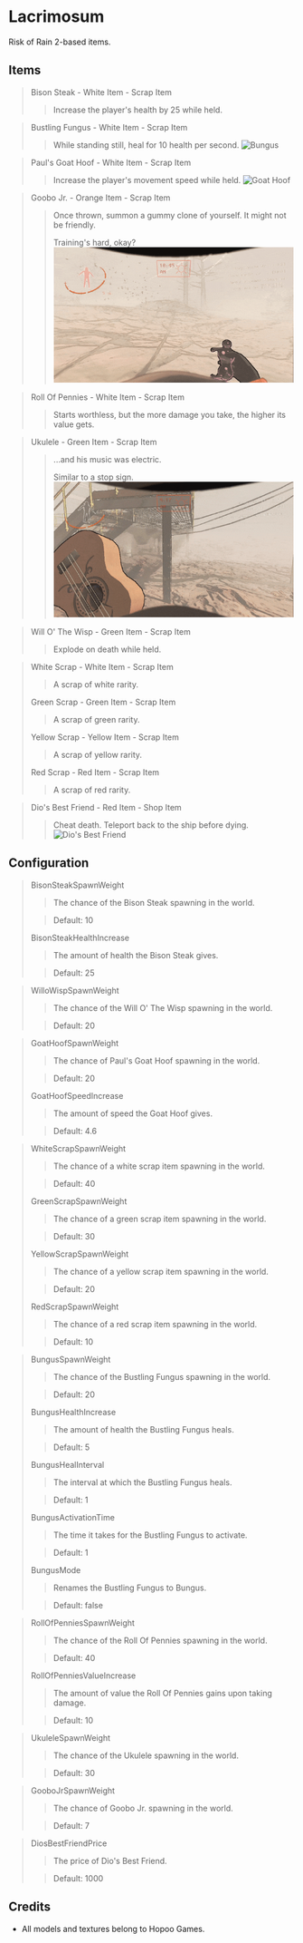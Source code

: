 # Lacrimosum
Risk of Rain 2-based items.

## Items
> Bison Steak - White Item - Scrap Item
> > Increase the player's health by 25 while held.

> Bustling Fungus - White Item - Scrap Item
> > While standing still, heal for 10 health per second.
> > ![Bungus](https://raw.githubusercontent.com/WeatherElectric/Lacrimosum/main/Previews/bungus.gif)

> Paul's Goat Hoof - White Item - Scrap Item
> > Increase the player's movement speed while held.
> > ![Goat Hoof](https://raw.githubusercontent.com/WeatherElectric/Lacrimosum/main/Previews/goathoof.gif)

> Goobo Jr. - Orange Item - Scrap Item
> > Once thrown, summon a gummy clone of yourself. It might not be friendly.
> >
> > Training's hard, okay?
> > ![Goobo Jr.](https://raw.githubusercontent.com/WeatherElectric/Lacrimosum/main/Previews/goobojr.gif)

> Roll Of Pennies - White Item - Scrap Item
> > Starts worthless, but the more damage you take, the higher its value gets.

> Ukulele - Green Item - Scrap Item
> > ...and his music was electric.
> >
> > Similar to a stop sign.
> > ![Ukulele](https://raw.githubusercontent.com/WeatherElectric/Lacrimosum/main/Previews/ukulele.gif)

> Will O' The Wisp - Green Item - Scrap Item
> > Explode on death while held.

> White Scrap - White Item - Scrap Item
> > A scrap of white rarity.
> 
> Green Scrap - Green Item - Scrap Item
> > A scrap of green rarity.
> 
> Yellow Scrap - Yellow Item - Scrap Item
> > A scrap of yellow rarity.
> 
> Red Scrap - Red Item - Scrap Item
> > A scrap of red rarity.

> Dio's Best Friend - Red Item - Shop Item
> > Cheat death. Teleport back to the ship before dying.
> > ![Dio's Best Friend](https://raw.githubusercontent.com/WeatherElectric/Lacrimosum/main/Previews/diosbestfriend.gif)


## Configuration
> BisonSteakSpawnWeight
> > The chance of the Bison Steak spawning in the world.
> 
> > Default: 10
> 
> BisonSteakHealthIncrease
> > The amount of health the Bison Steak gives.
> 
> > Default: 25

> WilloWispSpawnWeight
> > The chance of the Will O' The Wisp spawning in the world.
> 
> > Default: 20

> GoatHoofSpawnWeight
> > The chance of Paul's Goat Hoof spawning in the world.
> 
> > Default: 20
>
> GoatHoofSpeedIncrease
> > The amount of speed the Goat Hoof gives.
> 
> > Default: 4.6

> WhiteScrapSpawnWeight
> > The chance of a white scrap item spawning in the world.
> 
> > Default: 40
> 
> GreenScrapSpawnWeight
> > The chance of a green scrap item spawning in the world.
> 
> > Default: 30
> 
> YellowScrapSpawnWeight
> > The chance of a yellow scrap item spawning in the world.
> 
> > Default: 20
> 
> RedScrapSpawnWeight
> > The chance of a red scrap item spawning in the world.
> 
> > Default: 10

> BungusSpawnWeight
> > The chance of the Bustling Fungus spawning in the world.
> 
> > Default: 20
> 
> BungusHealthIncrease
> > The amount of health the Bustling Fungus heals.
> 
> > Default: 5
> 
> BungusHealInterval
> > The interval at which the Bustling Fungus heals.
> 
> > Default: 1
> 
> BungusActivationTime
> > The time it takes for the Bustling Fungus to activate.
> 
> > Default: 1
> 
> BungusMode
> > Renames the Bustling Fungus to Bungus.
> 
> > Default: false

> RollOfPenniesSpawnWeight
> > The chance of the Roll Of Pennies spawning in the world.
> 
> > Default: 40
> 
> RollOfPenniesValueIncrease
> > The amount of value the Roll Of Pennies gains upon taking damage.
> 
> > Default: 10

> UkuleleSpawnWeight
> > The chance of the Ukulele spawning in the world.
> 
> > Default: 30

> GooboJrSpawnWeight
> > The chance of Goobo Jr. spawning in the world.
> 
> > Default: 7

> DiosBestFriendPrice
> > The price of Dio's Best Friend.
> 
> > Default: 1000


## Credits
* All models and textures belong to Hopoo Games.